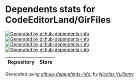 # Dependents stats for CodeEditorLand/GirFiles

[![Generated by github-dependents-info](https://img.shields.io/static/v1?label=Used%20by&message=0&color=informational&logo=slickpic)](https://github.com/CodeEditorLand/GirFiles/network/dependents)
[![Generated by github-dependents-info](https://img.shields.io/static/v1?label=Used%20by%20(public)&message=0&color=informational&logo=slickpic)](https://github.com/CodeEditorLand/GirFiles/network/dependents)
[![Generated by github-dependents-info](https://img.shields.io/static/v1?label=Used%20by%20(private)&message=0&color=informational&logo=slickpic)](https://github.com/CodeEditorLand/GirFiles/network/dependents)
[![Generated by github-dependents-info](https://img.shields.io/static/v1?label=Used%20by%20(stars)&message=0&color=informational&logo=slickpic)](https://github.com/CodeEditorLand/GirFiles/network/dependents)

| Repository | Stars  |
| :--------  | -----: |

_Generated using [github-dependents-info](https://github.com/nvuillam/github-dependents-info), by [Nicolas Vuillamy](https://github.com/nvuillam)_